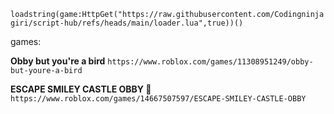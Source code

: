 ```loadstring(game:HttpGet("https://raw.githubusercontent.com/Codingninjagiri/script-hub/refs/heads/main/loader.lua",true))()```


games:

**Obby but you're a bird**  ```https://www.roblox.com/games/11308951249/obby-but-youre-a-bird```

**ESCAPE SMILEY CASTLE OBBY 🙂**  ```https://www.roblox.com/games/14667507597/ESCAPE-SMILEY-CASTLE-OBBY```
